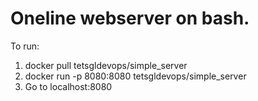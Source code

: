 # Oneline webserver on bash.

To run:
1. docker pull tetsgldevops/simple_server
2. docker run -p 8080:8080 tetsgldevops/simple_server
3. Go to  localhost:8080  
